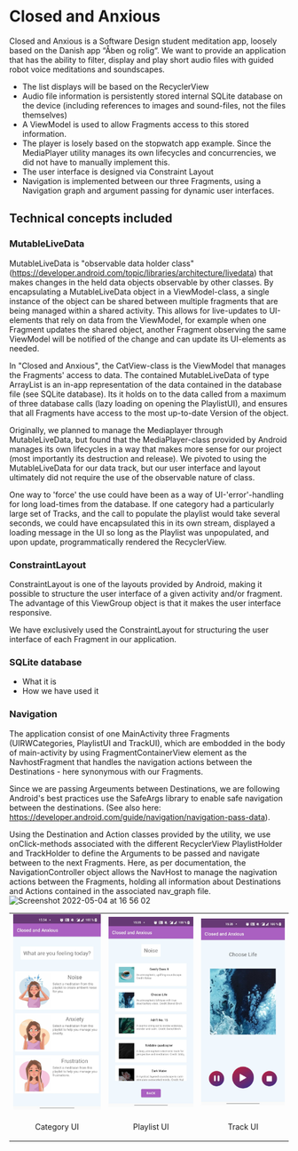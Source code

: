 # Closed and Anxious
Closed and Anxious is a Software Design student meditation app, loosely based on the Danish app “Åben og rolig“.
We want to provide an application that has the ability to filter, display and play short audio files with guided robot voice meditations and soundscapes.
- The list displays will be based on the RecyclerView
- Audio file information is persistently stored internal SQLite database on the device (including references to images and sound-files, not the files themselves)
- A ViewModel is used to allow Fragments access to this stored information.
- The player is losely based on the stopwatch app example. Since the MediaPlayer utility manages its own lifecycles and concurrencies, we did not have to manually implement this.
- The user interface is designed via Constraint Layout
- Navigation is implemented between our three Fragments, using a Navigation graph and argument passing for dynamic user interfaces.

## Technical concepts included

### MutableLiveData
MutableLiveData is "observable data holder class" (https://developer.android.com/topic/libraries/architecture/livedata) that makes changes in the held data objects observable by other classes.
By encapsulating a MutableLiveData object in a ViewModel-class, a single instance of the object can be shared between multiple fragments that are being managed within a shared activity.
This allows for live-updates to UI-elements that rely on data from the ViewModel, for example when one Fragment updates the shared object, another Fragment observing the same ViewModel will be notified of the change and can update its UI-elements as needed.

In "Closed and Anxious", the CatView-class is the ViewModel that manages the Fragments' access to data.
The contained MutableLiveData of type ArrayList<Playlist> is an in-app representation of the data contained in the database file (see SQLite database).
Its it holds on to the data called from a maximum of three database calls (lazy loading on opening the PlaylistUI), and ensures that all Fragments have access to the most up-to-date Version of the object.

Originally, we planned to manage the Mediaplayer through MutableLiveData, but found that the MediaPlayer-class provided by Android manages its own lifecycles in a way that makes more sense for our project (most importantly its destruction and release).
We pivoted to using the MutableLiveData for our data track, but our user interface and layout ultimately did not require the use of the observable nature of class.

One way to 'force' the use could have been as a way of UI-'error'-handling for long load-times from the database.
If one category had a particularly large set of Tracks, and the call to populate the playlist would take several seconds, we could have encapsulated this in its own stream, displayed a loading message in the UI so long as the Playlist was unpopulated, and upon update, programmatically rendered the RecyclerView.

### ConstraintLayout
ConstraintLayout is one of the layouts provided by Android, making it possible to structure the user interface of a given activity and/or fragment. The advantage of this ViewGroup object is that it makes the user interface responsive.

We have exclusively used the ConstraintLayout for structuring the user interface of each Fragment in our application.

<table align="center">
  <tr>
    <td><img src="images/CategoryUI.jpg" alt="category ui" width="200"/></td>
    <td><img src="images/PlaylistUI.jpg" alt="playlist ui" width="200"/></td>
    <td><img src="images/TrackUI.jpg" alt="track ui" width="200"/></td>
  </tr>
  <tr>
    <td><p align="center">Category UI</p></td>
    <td><p align="center">Playlist UI</p></td>
    <td><p align="center">Track UI</p></td>
  </tr>




### SQLite database
- What it is 
- How we have used it

### Navigation
The application consist of one MainActivity three Fragments (UIRWCategories, PlaylistUI and TrackUI), which are embodded in the body of main-activity by using FragmentContainerView element as the NavhostFragment that handles the navigation actions between the Destinations - here synonymous with our Fragments.

Since we are passing Argeuments between Destinations, we are following Android's best practices use the SafeArgs library to enable safe navigation between the destinations. (See also here: https://developer.android.com/guide/navigation/navigation-pass-data).

Using the Destination and Action classes provided by the utility, we use onClick-methods associated with the different RecyclerView PlaylistHolder and TrackHolder to define the Arguments to be passed and navigate between to the next Fragments. Here, as per documentation, the NavigationController object allows the NavHost to manage the nagivation actions between the Fragments, holding all information about Destinations and Actions contained in the associated nav_graph file.
  <img width="659" alt="Screenshot 2022-05-04 at 16 56 02" src="https://user-images.githubusercontent.com/71443009/166709229-6e72d1c8-8ec0-47ce-ae2e-a95ea484abe7.png">

